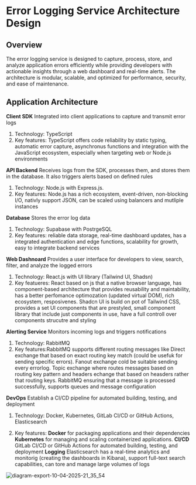 # Error Logging Service Architecture Design

## Overview

The error logging service is designed to capture, process, store, and analyze application errors efficiently while providing developers with actionable insights through a web dashboard and real-time alerts. The architecture is modular, scalable, and optimized for performance, security, and ease of maintenance.

## Application Architecture

**Client SDK**
Integrated into client applications to capture and transmit error logs

1. Technology: TypeScript
2. Key features: TypeScript offers code reliability by static typing, automatic error capture, asynchronus functions and integration with the JavaScript ecosystem, especially when targeting web or Node.js environments

**API Backend**
Receives logs from the SDK, processes them, and stores them in the database. It also triggers alerts based on defined rules

1. Technology: Node.js with Express.js.
2. Key features: Node.js has a rich ecosystem, event-driven, non-blocking I/O, nativly support JSON, can be scaled using balancers and mutliple instances

**Database**
Stores the error log data

1. Technology: Supabase with PostrgeSQL
2. Key features: reliable data storage, real-time dashboard updates, has a integrated authentication and edge functions, scalability for growth, easy to integrate backend services

**Web Dashnoard**
Provides a user interface for developers to view, search, filter, and analyze the logged errors

1. Technology: React.js with UI library (Tailwind UI, Shadsn)
2. Key featueres: React based on js that a native browser language, has component-based architecture that provides reusability and maintability, has a better perfomance optimozation (updated virtual DOM), rich ecosystem, resposivenes.
   Shadcn UI is build on pot of Tailwind CSS, provides a set UI components that are prestyled, small component library that include just components in use, have a full controll over components strucutre and styling

**Alerting Service**
Monitors incoming logs and triggers notifications

1. Technology: RabbitMQ
2. Key features:RabbitMQ supports different routing messages like Direct exchange that based on exact routing key match (could be usefuk for sending specific errors). Fanout exchange cold be suitable sending every errorlog. Topic exchange where routes messages based on routing key pattern and headers echange that based on heasders rather that routing keys. RabbitMQ ensuring that a message is processed successfully, supports queues and message configuration

**DevOps**
Establish a CI/CD pipeline for automated building, testing, and deployment

1. Technology: Docker, Kubernetes, GitLab CI/CD or GitHub Actions, Elasticsearch

2. Key features:
   **Docker** for packaging applications and their dependencies
   **Kubernetes** for managing and scaling containerized applications.
   **CI/CD** GitLab CI/CD or GitHub Actions for automated building, testing, and deployment
   **Logging** Elasticsearch has a real-time analytics and monitorig (creating the dashboards in Kibana), support full-text search capabilities, can tore and manage large volumes of logs


![diagram-export-10-04-2025-21_35_54](https://github.com/user-attachments/assets/bc536eff-15ad-4fca-a809-c59daa062746)
